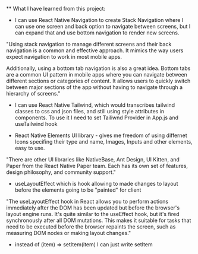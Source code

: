 \*\* What I have learned from this project:

- I can use React Native Navigation to create Stack Navigation where I can use one screen and back option to navigate between screens, but I can expand that and use bottom navigation to render new screens.

"Using stack navigation to manage different screens and their back navigation is a common and effective approach. It mimics the way users expect navigation to work in most mobile apps.

Additionally, using a bottom tab navigation is also a great idea. Bottom tabs are a common UI pattern in mobile apps where you can navigate between different sections or categories of content. It allows users to quickly switch between major sections of the app without having to navigate through a hierarchy of screens."

- I can use React Native Tailwind, which would transcribes tailwind classes to css and json files, and still using style attributes in components. To use it I need to set Tailiwnd Provider in App.js and useTailwind hook

- React Native Elements UI library - gives me freedom of using differnet Icons specifing their type and name, Images, Inputs and other elements, easy to use.

"There are other UI libraries like NativeBase, Ant Design, UI Kitten, and Paper from the React Native Paper team. Each has its own set of features, design philosophy, and community support."

- useLayoutEffect which is hook allowing to made changes to layout before the elements going to be "painted" for client

"The useLayoutEffect hook in React allows you to perform actions immediately after the DOM has been updated but before the browser's layout engine runs. It's quite similar to the useEffect hook, but it's fired synchronously after all DOM mutations. This makes it suitable for tasks that need to be executed before the browser repaints the screen, such as measuring DOM nodes or making layout changes."

- instead of (item) => setItem(item) I can just write setItem
